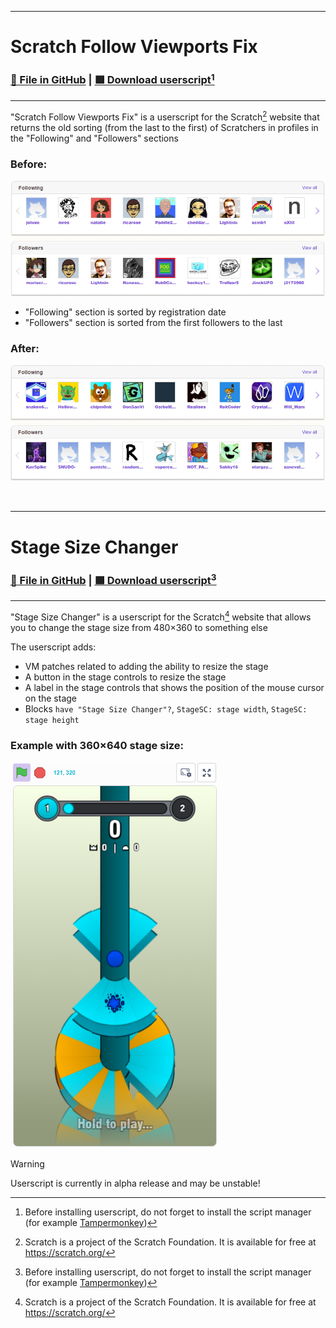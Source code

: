 <hr>

# Scratch Follow Viewports Fix
### [📄 File in GitHub](https://github.com/DDen4ik-12/data-files/blob/main/scratchFollowViewportsFix.user.js) | [🟩 Download userscript](https://raw.githubusercontent.com/DDen4ik-12/data-files/refs/heads/main/scratchFollowViewportsFix.user.js)[^1]

<hr>

"Scratch Follow Viewports Fix" is a userscript for the Scratch[^2] website that returns the old sorting (from the last to the first) of Scratchers in profiles in the "Following" and "Followers" sections

### Before:
![Example with 360×640 stage size](https://raw.githubusercontent.com/DDen4ik-12/data-files/refs/heads/main/readmeAssets/scratchFollowViewportsFixBefore.png)
* "Following" section is sorted by registration date
* "Followers" section is sorted from the first followers to the last

### After:
![Example with 360×640 stage size](https://raw.githubusercontent.com/DDen4ik-12/data-files/refs/heads/main/readmeAssets/scratchFollowViewportsFixAfter.png)

<br>

<hr>

# Stage Size Changer
### [📄 File in GitHub](https://github.com/DDen4ik-12/data-files/blob/main/stageSizeChanger.user.js) | [🟩 Download userscript](https://raw.githubusercontent.com/DDen4ik-12/data-files/refs/heads/main/stageSizeChanger.user.js)[^1]

<hr>

"Stage Size Changer" is a userscript for the Scratch[^2] website that allows you to change the stage size from 480×360 to something else

The userscript adds:
* VM patches related to adding the ability to resize the stage
* A button in the stage controls to resize the stage
* A label in the stage controls that shows the position of the mouse cursor on the stage
* Blocks `have "Stage Size Changer"?`, `StageSC: stage width`, `StageSC: stage height`

### Example with 360×640 stage size:
![Example with 360×640 stage size](https://raw.githubusercontent.com/DDen4ik-12/data-files/refs/heads/main/readmeAssets/stageSizeChangerExample.png)

> [!WARNING]
> Userscript is currently in alpha release and may be unstable!

[^1]: Before installing userscript, do not forget to install the script manager (for example [Tampermonkey](https://www.tampermonkey.net/))
[^2]: Scratch is a project of the Scratch Foundation. It is available for free at https://scratch.org/
